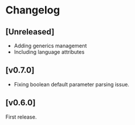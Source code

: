 
# Changelog

## [Unreleased]

- Adding generics management
- Including language attributes

## [v0.7.0]

- Fixing boolean default parameter parsing issue.

## [v0.6.0]

First release.
